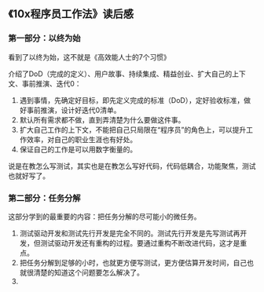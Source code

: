 ## 《10x程序员工作法》读后感

### 第一部分：以终为始
看到了以终为始，这不就是《高效能人士的7个习惯》

介绍了DoD（完成的定义）、用户故事、持续集成、精益创业、扩大自己的上下文、事前推演、迭代0：

1. 遇到事情，先确定好目标，即先定义完成的标准（DoD），定好验收标准，做好事前推演，设计好迭代0清单。 
2. 默认所有需求都不做，直到弄清楚为什么要做这件事。 
3. 扩大自己工作的上下文，不能把自己只局限在“程序员”的角色上，可以提升工作效率，对自己的职业生涯也有好处。 
4. 保证自己的工作是可以用数字衡量的。

说是在教怎么写测试，其实也是在教怎么写好代码，代码低耦合，功能聚焦，测试也就好写了。

### 第二部分：任务分解
这部分学到的最重要的内容：把任务分解的尽可能小的微任务。

1. 测试驱动开发和测试先行开发是完全不同的。测试先行开发是先写测试再开发，但测试驱动开发还有重构的过程。要通过重构不断改进代码，这才是重点。
2. 把任务分解到足够的小时，也就更方便写测试，更方便估算开发时间，自己也就很清楚的知道这个问题要怎么解决了。
3. 
